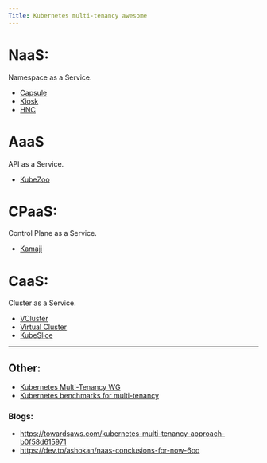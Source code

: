 ```yaml
---
Title: Kubernetes multi-tenancy awesome
---
```


# NaaS:
Namespace as a Service.

* [Capsule](https://github.com/clastix/capsule)
* [Kiosk](https://github.com/loft-sh/kiosk)
* [HNC](https://github.com/kubernetes-sigs/hierarchical-namespaces)

# AaaS
API as a Service.

* [KubeZoo](https://github.com/kubewharf/kubezoo)

# CPaaS:
Control Plane as a Service.

* [Kamaji](https://github.com/clastix/kamaji)

# CaaS:
Cluster as a Service.

* [VCluster](https://github.com/loft-sh/vcluster)
* [Virtual Cluster](https://github.com/kubernetes-sigs/cluster-api-provider-nested/tree/main/virtualcluster)
* [KubeSlice](https://github.com/kubeslice)

---

## Other:
* [Kubernetes Multi-Tenancy WG](https://github.com/kubernetes-sigs/multi-tenancy)
* [Kubernetes benchmarks for multi-tenancy](https://github.com/kubernetes-sigs/multi-tenancy/tree/master/benchmarks)

### Blogs:
* https://towardsaws.com/kubernetes-multi-tenancy-approach-b0f58d615971
* https://dev.to/ashokan/naas-conclusions-for-now-6oo

